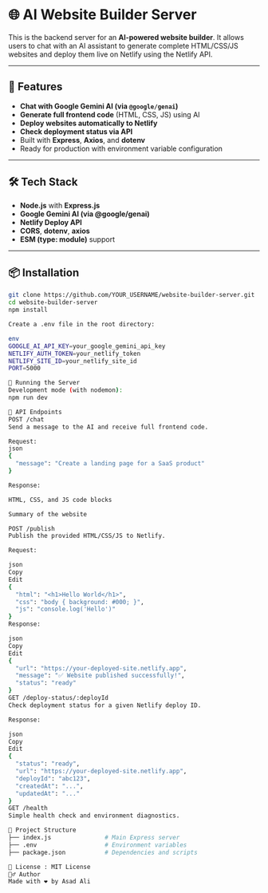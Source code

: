# 🌐 AI Website Builder Server

This is the backend server for an **AI-powered website builder**. It allows users to chat with an AI assistant to generate complete HTML/CSS/JS websites and deploy them live on Netlify using the Netlify API.

---

## 🚀 Features

- **Chat with Google Gemini AI (via `@google/genai`)**
- **Generate full frontend code** (HTML, CSS, JS) using AI
- **Deploy websites automatically to Netlify**
- **Check deployment status via API**
- Built with **Express**, **Axios**, and **dotenv**
- Ready for production with environment variable configuration

---

## 🛠️ Tech Stack

- **Node.js** with **Express.js**
- **Google Gemini AI (via @google/genai)**
- **Netlify Deploy API**
- **CORS**, **dotenv**, **axios**
- **ESM (type: module)** support

---

## 📦 Installation

```bash
git clone https://github.com/YOUR_USERNAME/website-builder-server.git
cd website-builder-server
npm install

Create a .env file in the root directory:

env
GOOGLE_AI_API_KEY=your_google_gemini_api_key
NETLIFY_AUTH_TOKEN=your_netlify_token
NETLIFY_SITE_ID=your_netlify_site_id
PORT=5000

🧪 Running the Server
Development mode (with nodemon):
npm run dev

🔌 API Endpoints
POST /chat
Send a message to the AI and receive full frontend code.

Request:
json
{
  "message": "Create a landing page for a SaaS product"
}

Response:

HTML, CSS, and JS code blocks

Summary of the website

POST /publish
Publish the provided HTML/CSS/JS to Netlify.

Request:

json
Copy
Edit
{
  "html": "<h1>Hello World</h1>",
  "css": "body { background: #000; }",
  "js": "console.log('Hello')"
}
Response:

json
Copy
Edit
{
  "url": "https://your-deployed-site.netlify.app",
  "message": "✅ Website published successfully!",
  "status": "ready"
}
GET /deploy-status/:deployId
Check deployment status for a given Netlify deploy ID.

Response:

json
Copy
Edit
{
  "status": "ready",
  "url": "https://your-deployed-site.netlify.app",
  "deployId": "abc123",
  "createdAt": "...",
  "updatedAt": "..."
}
GET /health
Simple health check and environment diagnostics.

📁 Project Structure
├── index.js               # Main Express server
├── .env                   # Environment variables
├── package.json           # Dependencies and scripts

📄 License : MIT License
🙋‍♂️ Author
Made with ❤️ by Asad Ali
